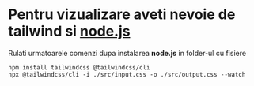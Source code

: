 # Pentru vizualizare aveti nevoie de tailwind si [node.js](https://nodejs.org/en/download)

Rulati urmatoarele comenzi dupa instalarea **node.js** in folder-ul cu fisiere

```
npm install tailwindcss @tailwindcss/cli
npx @tailwindcss/cli -i ./src/input.css -o ./src/output.css --watch
```
